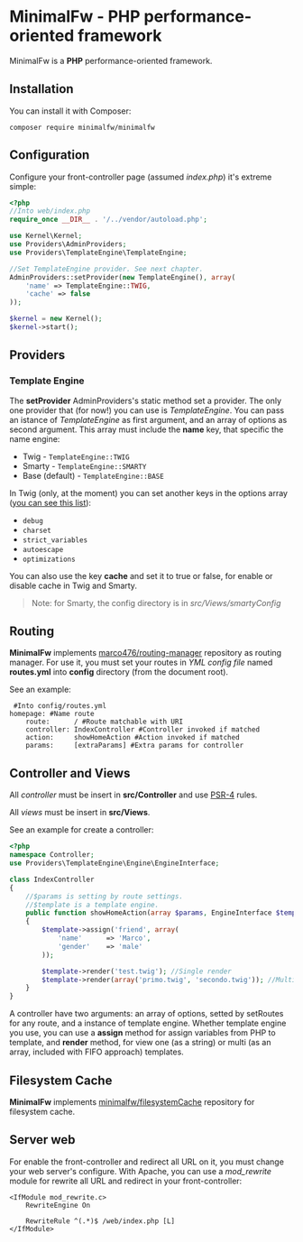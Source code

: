 # MinimalFw - PHP performance-oriented framework
MinimalFw is a **PHP** performance-oriented framework.

## Installation

You can install it with Composer:

```
composer require minimalfw/minimalfw
```

## Configuration

Configure your front-controller page (assumed *index.php*) it's extreme simple:

```PHP
<?php
//Into web/index.php
require_once __DIR__ . '/../vendor/autoload.php';

use Kernel\Kernel;
use Providers\AdminProviders;
use Providers\TemplateEngine\TemplateEngine;

//Set TemplateEngine provider. See next chapter.
AdminProviders::setProvider(new TemplateEngine(), array(
    'name' => TemplateEngine::TWIG,
    'cache' => false
));

$kernel = new Kernel();
$kernel->start();
```

## Providers

### Template Engine

The **setProvider** AdminProviders's static method set a provider. The only one provider that (for now!) you can use is *TemplateEngine*. You can pass an istance
of *TemplateEngine* as first argument, and an array of options as second argument. This array must include the **name** key, that specific the name engine:

* Twig           - ``` TemplateEngine::TWIG ```
* Smarty         - ``` TemplateEngine::SMARTY ```
* Base (default) - ``` TemplateEngine::BASE ```

In Twig (only, at the moment) you can set another keys in the options array ([you can see this list](http://twig.sensiolabs.org/doc/2.x/api.html#environment-options)):
* ``` debug ```
* ``` charset ```
* ``` strict_variables ```
* ``` autoescape ```
* ``` optimizations ```

You can also use the key **cache** and set it to true or false, for enable or disable cache in Twig and Smarty.

> Note: for Smarty, the config directory is in *src/Views/smartyConfig*

## Routing
**MinimalFw** implements [marco476/routing-manager](https://github.com/marco476/routing-manager) repository as routing manager.
For use it, you must set your routes in *YML config file* named **routes.yml** into **config** directory (from the document root).

See an example:

```YML
 #Into config/routes.yml
homepage: #Name route
    route:      / #Route matchable with URI
    controller: IndexController #Controller invoked if matched
    action:     showHomeAction #Action invoked if matched
    params:     [extraParams] #Extra params for controller
```

## Controller and Views

All *controller* must be insert in **src/Controller** and use [PSR-4](http://www.php-fig.org/psr/psr-4/) rules.

All *views* must be insert in **src/Views**.

See an example for create a controller:

```PHP
<?php
namespace Controller;
use Providers\TemplateEngine\Engine\EngineInterface;

class IndexController
{
    //$params is setting by route settings. 
    //$template is a template engine.
    public function showHomeAction(array $params, EngineInterface $template)
    {
        $template->assign('friend', array(
            'name'      => 'Marco',
            'gender'    => 'male'
        ));

        $template->render('test.twig'); //Single render
        $template->render(array('primo.twig', 'secondo.twig')); //Multi render
    }
}

```
A controller have two arguments: an array of options, setted by setRoutes for any route, and a instance
of template engine. Whether template engine you use, you can use a **assign** method for assign variables
from PHP to template, and **render** method, for view one (as a string) or multi (as an array, included with FIFO
approach) templates.

## Filesystem Cache
**MinimalFw** implements [minimalfw/filesystemCache](https://github.com/marco476/filesystem-cache) repository for filesystem cache.

## Server web
For enable the front-controller and redirect all URL on it, you must change your web server's configure.
With Apache, you can use a *mod_rewrite* module for rewrite all URL and redirect in your front-controller:

```
<IfModule mod_rewrite.c>
    RewriteEngine On

    RewriteRule ^(.*)$ /web/index.php [L]
</IfModule>
```
